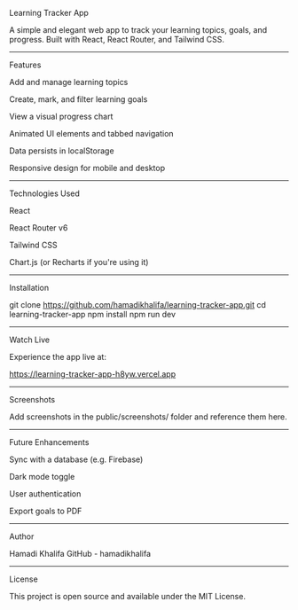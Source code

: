 Learning Tracker App

A simple and elegant web app to track your learning topics, goals, and progress. Built with React, React Router, and Tailwind CSS.


---

Features

Add and manage learning topics

Create, mark, and filter learning goals

View a visual progress chart

Animated UI elements and tabbed navigation

Data persists in localStorage

Responsive design for mobile and desktop



---

Technologies Used

React

React Router v6

Tailwind CSS

Chart.js (or Recharts if you're using it)



---

Installation

git clone https://github.com/hamadikhalifa/learning-tracker-app.git
cd learning-tracker-app
npm install
npm run dev


---

Watch Live

Experience the app live at:

https://learning-tracker-app-h8yw.vercel.app


---

Screenshots

Add screenshots in the public/screenshots/ folder and reference them here.


---

Future Enhancements

Sync with a database (e.g. Firebase)

Dark mode toggle

User authentication

Export goals to PDF



---

Author

Hamadi Khalifa
GitHub - hamadikhalifa


---

License

This project is open source and available under the MIT License.
